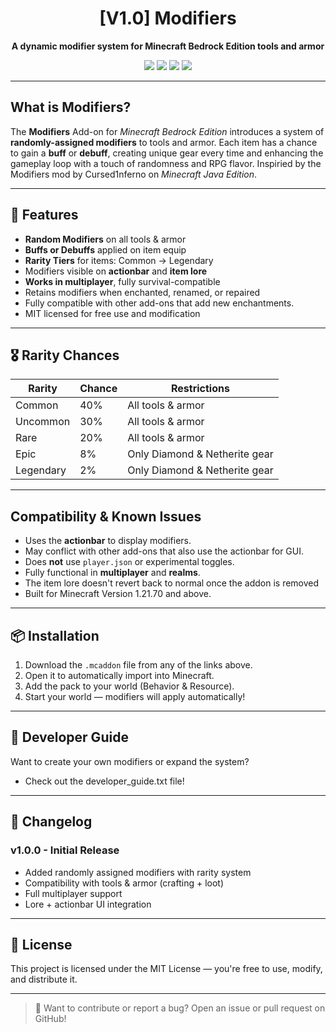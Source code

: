 <h1 align="center">[V1.0] Modifiers</h1>
<p align="center">
  <b>A dynamic modifier system for Minecraft Bedrock Edition tools and armor</b>
</p>

<p align="center">
  <a href="https://mcpedl.com/"><img src="https://img.shields.io/badge/Download-MCPEDL-blue?style=for-the-badge&logo=appveyor" /></a>
  <a href="https://github.com/your-repo/releases"><img src="https://img.shields.io/badge/Download-GitHub-black?style=for-the-badge&logo=github" /></a>
  <a href="https://modbay.org/"><img src="https://img.shields.io/badge/Download-ModBay-red?style=for-the-badge" /></a>
  <a href="https://curseforge.com/"><img src="https://img.shields.io/badge/Download-CurseForge-orange?style=for-the-badge&logo=curseforge" /></a>
</p>

---

## What is Modifiers?

The **Modifiers** Add-on for *Minecraft Bedrock Edition* introduces a system of **randomly-assigned modifiers** to tools and armor. Each item has a chance to gain a **buff** or **debuff**, creating unique gear every time and enhancing the gameplay loop with a touch of randomness and RPG flavor. Inspiried by the Modifiers mod by Cursed1nferno on *Minecraft Java Edition*. 

---

## 🧩 Features

- **Random Modifiers** on all tools & armor
- **Buffs or Debuffs** applied on item equip
- **Rarity Tiers** for items: Common → Legendary
- Modifiers visible on **actionbar** and **item lore**
- **Works in multiplayer**, fully survival-compatible
- Retains modifiers when enchanted, renamed, or repaired
- Fully compatible with other add-ons that add new enchantments.
- MIT licensed for free use and modification

---

## 🎖️ Rarity Chances

| Rarity     | Chance  | Restrictions                       |
|------------|---------|------------------------------------|
| Common     | 40%     | All tools & armor                  |
| Uncommon   | 30%     | All tools & armor                  |
| Rare       | 20%     | All tools & armor                  |
| Epic       | 8%      | Only Diamond & Netherite gear      |
| Legendary  | 2%      | Only Diamond & Netherite gear      |

---

## Compatibility & Known Issues

- Uses the **actionbar** to display modifiers.
- May conflict with other add-ons that also use the actionbar for GUI.
- Does **not** use `player.json` or experimental toggles.
- Fully functional in **multiplayer** and **realms**.
- The item lore doesn't revert back to normal once the addon is removed
- Built for Minecraft Version 1.21.70 and above.

---

## 📦 Installation

1. Download the `.mcaddon` file from any of the links above.
2. Open it to automatically import into Minecraft.
3. Add the pack to your world (Behavior & Resource).
4. Start your world — modifiers will apply automatically!

---

## 🔧 Developer Guide

Want to create your own modifiers or expand the system?

- Check out the developer_guide.txt file!

---

## 🧾 Changelog

### v1.0.0 - Initial Release
- Added randomly assigned modifiers with rarity system
- Compatibility with tools & armor (crafting + loot)
- Full multiplayer support
- Lore + actionbar UI integration

---

## 📃 License

This project is licensed under the MIT License — you're free to use, modify, and distribute it.

---

> 💬 Want to contribute or report a bug? Open an issue or pull request on GitHub!



